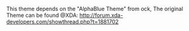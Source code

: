 This theme depends on the "AlphaBlue Theme" from ock,
The original Theme can be found @XDA:
http://forum.xda-developers.com/showthread.php?t=1881702
